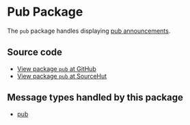 # Pub Package

The `pub` package handles displaying [pub announcements](https://scuttlebot.io/docs/message-types/pub.html).

## Source code
* [View package `pub` at GitHub](https://github.com/soapdog/patchfox/blob/master/src/packages/pub) 
* [View package `pub` at SourceHut](https://git.sr.ht/~soapdog/patchfox/tree/master/item/src/packages/pub)

## Message types handled by this package

* [pub](/message_types/pub)
